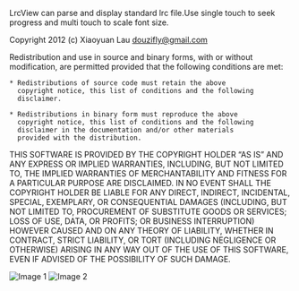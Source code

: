 LrcView can parse and display standard lrc file.Use single touch to seek progress and multi touch to scale font size.

Copyright 2012 (c) Xiaoyuan Lau douzifly@gmail.com

Redistribution and use in source and binary forms, with or without
modification, are permitted provided that the following conditions
are met:

    * Redistributions of source code must retain the above
      copyright notice, this list of conditions and the following
      disclaimer.

    * Redistributions in binary form must reproduce the above
      copyright notice, this list of conditions and the following
      disclaimer in the documentation and/or other materials
      provided with the distribution.

THIS SOFTWARE IS PROVIDED BY THE COPYRIGHT HOLDER “AS IS” AND ANY
EXPRESS OR IMPLIED WARRANTIES, INCLUDING, BUT NOT LIMITED TO, THE
IMPLIED WARRANTIES OF MERCHANTABILITY AND FITNESS FOR A PARTICULAR
PURPOSE ARE DISCLAIMED. IN NO EVENT SHALL THE COPYRIGHT HOLDER BE
LIABLE FOR ANY DIRECT, INDIRECT, INCIDENTAL, SPECIAL, EXEMPLARY,
OR CONSEQUENTIAL DAMAGES (INCLUDING, BUT NOT LIMITED TO,
PROCUREMENT OF SUBSTITUTE GOODS OR SERVICES; LOSS OF USE, DATA, OR
PROFITS; OR BUSINESS INTERRUPTION) HOWEVER CAUSED AND ON ANY
THEORY OF LIABILITY, WHETHER IN CONTRACT, STRICT LIABILITY, OR
TORT (INCLUDING NEGLIGENCE OR OTHERWISE) ARISING IN ANY WAY OUT OF
THE USE OF THIS SOFTWARE, EVEN IF ADVISED OF THE POSSIBILITY OF
SUCH DAMAGE.

![Image 1](https://raw.github.com/douzifly/Android-LrcView/31e40ce0a2c7db6fdf7e906fe0e4f7ea61d3b4d0/snap1.jpeg)
![Image 2](https://raw.github.com/douzifly/Android-LrcView/31e40ce0a2c7db6fdf7e906fe0e4f7ea61d3b4d0/snap2.jpeg)